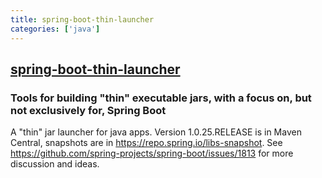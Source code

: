 ```yaml
---
title: spring-boot-thin-launcher
categories: ['java']
---
```

## [spring-boot-thin-launcher](https://github.com/spring-projects-experimental/spring-boot-thin-launcher)

### Tools for building "thin" executable jars, with a focus on, but not exclusively for, Spring Boot


A "thin" jar launcher for java apps. Version 1.0.25.RELEASE is in Maven Central, snapshots are in https://repo.spring.io/libs-snapshot. See https://github.com/spring-projects/spring-boot/issues/1813 for more discussion and ideas.
